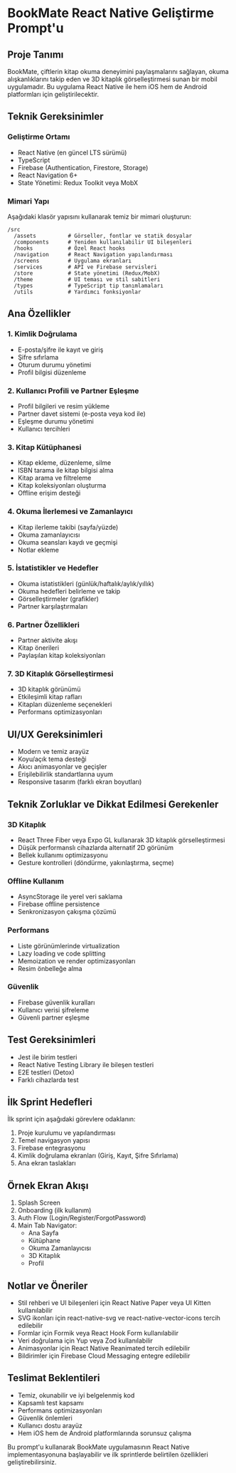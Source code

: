 # BookMate React Native Geliştirme Prompt'u

## Proje Tanımı

BookMate, çiftlerin kitap okuma deneyimini paylaşmalarını sağlayan, okuma alışkanlıklarını takip eden ve 3D kitaplık görselleştirmesi sunan bir mobil uygulamadır. Bu uygulama React Native ile hem iOS hem de Android platformları için geliştirilecektir.

## Teknik Gereksinimler

### Geliştirme Ortamı

- React Native (en güncel LTS sürümü)
- TypeScript
- Firebase (Authentication, Firestore, Storage)
- React Navigation 6+
- State Yönetimi: Redux Toolkit veya MobX

### Mimari Yapı

Aşağıdaki klasör yapısını kullanarak temiz bir mimari oluşturun:

```
/src
  /assets          # Görseller, fontlar ve statik dosyalar
  /components      # Yeniden kullanılabilir UI bileşenleri
  /hooks           # Özel React hooks
  /navigation      # React Navigation yapılandırması
  /screens         # Uygulama ekranları
  /services        # API ve Firebase servisleri
  /store           # State yönetimi (Redux/MobX)
  /theme           # UI teması ve stil sabitleri
  /types           # TypeScript tip tanımlamaları
  /utils           # Yardımcı fonksiyonlar
```

## Ana Özellikler

### 1. Kimlik Doğrulama

- E-posta/şifre ile kayıt ve giriş
- Şifre sıfırlama
- Oturum durumu yönetimi
- Profil bilgisi düzenleme

### 2. Kullanıcı Profili ve Partner Eşleşme

- Profil bilgileri ve resim yükleme
- Partner davet sistemi (e-posta veya kod ile)
- Eşleşme durumu yönetimi
- Kullanıcı tercihleri

### 3. Kitap Kütüphanesi

- Kitap ekleme, düzenleme, silme
- ISBN tarama ile kitap bilgisi alma
- Kitap arama ve filtreleme
- Kitap koleksiyonları oluşturma
- Offline erişim desteği

### 4. Okuma İlerlemesi ve Zamanlayıcı

- Kitap ilerleme takibi (sayfa/yüzde)
- Okuma zamanlayıcısı
- Okuma seansları kaydı ve geçmişi
- Notlar ekleme

### 5. İstatistikler ve Hedefler

- Okuma istatistikleri (günlük/haftalık/aylık/yıllık)
- Okuma hedefleri belirleme ve takip
- Görselleştirmeler (grafikler)
- Partner karşılaştırmaları

### 6. Partner Özellikleri

- Partner aktivite akışı
- Kitap önerileri
- Paylaşılan kitap koleksiyonları

### 7. 3D Kitaplık Görselleştirmesi

- 3D kitaplık görünümü
- Etkileşimli kitap rafları
- Kitapları düzenleme seçenekleri
- Performans optimizasyonları

## UI/UX Gereksinimleri

- Modern ve temiz arayüz
- Koyu/açık tema desteği
- Akıcı animasyonlar ve geçişler
- Erişilebilirlik standartlarına uyum
- Responsive tasarım (farklı ekran boyutları)

## Teknik Zorluklar ve Dikkat Edilmesi Gerekenler

### 3D Kitaplık

- React Three Fiber veya Expo GL kullanarak 3D kitaplık görselleştirmesi
- Düşük performanslı cihazlarda alternatif 2D görünüm
- Bellek kullanımı optimizasyonu
- Gesture kontrolleri (döndürme, yakınlaştırma, seçme)

### Offline Kullanım

- AsyncStorage ile yerel veri saklama
- Firebase offline persistence
- Senkronizasyon çakışma çözümü

### Performans

- Liste görünümlerinde virtualization
- Lazy loading ve code splitting
- Memoization ve render optimizasyonları
- Resim önbelleğe alma

### Güvenlik

- Firebase güvenlik kuralları
- Kullanıcı verisi şifreleme
- Güvenli partner eşleşme

## Test Gereksinimleri

- Jest ile birim testleri
- React Native Testing Library ile bileşen testleri
- E2E testleri (Detox)
- Farklı cihazlarda test

## İlk Sprint Hedefleri

İlk sprint için aşağıdaki görevlere odaklanın:

1. Proje kurulumu ve yapılandırması
2. Temel navigasyon yapısı
3. Firebase entegrasyonu
4. Kimlik doğrulama ekranları (Giriş, Kayıt, Şifre Sıfırlama)
5. Ana ekran taslakları

## Örnek Ekran Akışı

1. Splash Screen
2. Onboarding (ilk kullanım)
3. Auth Flow (Login/Register/ForgotPassword)
4. Main Tab Navigator:
   - Ana Sayfa
   - Kütüphane
   - Okuma Zamanlayıcısı
   - 3D Kitaplık
   - Profil

## Notlar ve Öneriler

- Stil rehberi ve UI bileşenleri için React Native Paper veya UI Kitten kullanılabilir
- SVG ikonları için react-native-svg ve react-native-vector-icons tercih edilebilir
- Formlar için Formik veya React Hook Form kullanılabilir
- Veri doğrulama için Yup veya Zod kullanılabilir
- Animasyonlar için React Native Reanimated tercih edilebilir
- Bildirimler için Firebase Cloud Messaging entegre edilebilir

## Teslimat Beklentileri

- Temiz, okunabilir ve iyi belgelenmiş kod
- Kapsamlı test kapsamı
- Performans optimizasyonları
- Güvenlik önlemleri
- Kullanıcı dostu arayüz
- Hem iOS hem de Android platformlarında sorunsuz çalışma

Bu prompt'u kullanarak BookMate uygulamasının React Native implementasyonuna başlayabilir ve ilk sprintlerde belirtilen özellikleri geliştirebilirsiniz. 